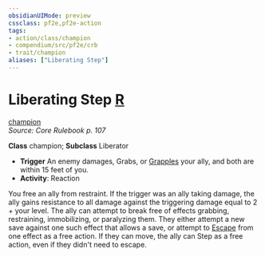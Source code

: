 ```yaml
---
obsidianUIMode: preview
cssclass: pf2e,pf2e-action
tags:
- action/class/champion
- compendium/src/pf2e/crb
- trait/champion
aliases: ["Liberating Step"]
---
```

# Liberating Step [R](../core-rulebook/chapter-9-playing-the-game.md#Actions "Reaction")
[champion](../traits/champion.md)  
*Source: Core Rulebook p. 107*  

**Class** champion; **Subclass** Liberator
- **Trigger** An enemy damages, Grabs, or [Grapples](grapple.md) your ally, and both are within 15 feet of you.
- **Activity**: Reaction

You free an ally from restraint. If the trigger was an ally taking damage, the ally gains resistance to all damage against the triggering damage equal to 2 + your level. The ally can attempt to break free of effects grabbing, restraining, immobilizing, or paralyzing them. They either attempt a new save against one such effect that allows a save, or attempt to [Escape](escape.md) from one effect as a free action. If they can move, the ally can Step as a free action, even if they didn't need to escape.